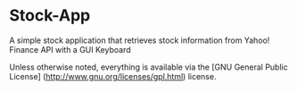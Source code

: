 Stock-App
=========

A simple stock application that retrieves stock information from Yahoo! Finance API with a GUI Keyboard


Unless otherwise noted, everything is available via the [GNU General Public License] (http://www.gnu.org/licenses/gpl.html) license.
